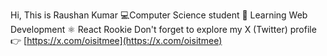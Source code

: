 Hi, This is Raushan Kumar
 💻Computer Science student
 🧠 Learning Web Development 
 ⚛️ React Rookie 
 Don't forget to explore my X (Twitter) profile 👉 [https://x.com/oisitmee](https://x.com/oisitmee)

 
 

